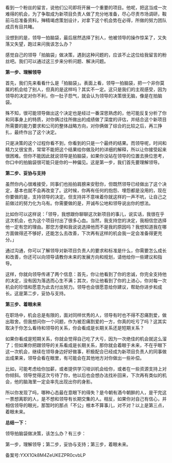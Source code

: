 看到一个粉丝的留言，说他们公司即将开展一个重要的项目。他呢，把这当成一次难得的机会，为了争取成为新项目负责人做了充分地准备，尽心尽责市场调研，鞍前马后准备资料，殚精竭虑策划设计，对拿下这个机会势在必得，所做的努力团队成员有目共睹。

没想到的是，领导一拍脑袋，最后居然选择了别人，他被领导的操作惊呆了，又失落又失望，跑过来问我该怎么办？

感觉自己的领导「拍脑袋」做决策，遇到这种问题的，应该不止这位给我留言的粉丝吧。我们可以通过这三步来分析问题、解决问题。

**第一步、理解领导**

首先，我们先来看看什么是「拍脑袋」。表面上看，领导一拍脑袋，把一个非你莫属的机会给了别人，但真的是这样吗？其实不一定。这只是我们的主观感受，因为领导的决定对你不利，你一肚子怨气，就会认为领导的决策很无脑，像是在拍脑袋。

殊不知，很可能领导做出这个决定也是经过一番深思熟虑的，他可能反复分析了你和同事身上的特质，对你俩过往所做出的成绩做了深度的评估，并结合这个新项目所需要的能力要求和公司的整体战略方向，对你俩做了综合的比较之后，再三挣扎，最终作出了这个决定。

只是决策的这个过程你看不到，你看到的只是一个最终的结果。而领导呢，时间和精力又很宝贵，常常不能把这个结果给你做及时的详细的解释，所以让你接受起来很困难。但你不能因此就说领导是拍脑袋，如果你没站在领导的位置去换位思考，你口中的拍脑袋很可能只是你的一种偏见。这是第一步，我们首先要理解领导。

**第二步、妥协与支持**

虽然你内心很难接受，同事们也拍拍肩膀来安慰你，但既然领导已经做出了这个决定，基本也就不会再改变了。这时候，你再有任何的抱怨、埋怨都是没用的，现在你要做的是，支持领导的决定。但支持并不意味着你就这样的一声不吭，让自己之前做过的努力化为乌有。你需要做的是，开诚布公地和领导说出你的想法。

比如你可以这样说：「领导，我想跟你聊聊这次新项目的事儿，说实话，我很在乎这次机会，也为这个项目付出了很多心血。当然，我支持您的决定，我相信您选择他一定有您的理由。那您方便和我说说选择他而不是我的原因吗？我想知道我在哪方面做得还不够好，还能怎么去改善，下次再有这样的机会我一定会准备得更充分。」

通过沟通，你可以了解领导对新项目负责人的要求和标准是什么，你需要怎么成长和改善，你还可以向领导请教你未来的发展方向和规划，请他给你一些建议和指导。

这样，你就向领导传递了两个信息：首先，你让他看到了你的忠诚，你完全支持他的决定，没有因为落选而心生不满；其次，你让他看到了你的上进心，你对每一次机会的珍惜和愿意为此去付出努力。领导也会很愿意给你建议，帮助你进步和成长。这是第二步，妥协与支持。

**第三步、着眼未来**

在职场中，机会总是有限的，面对同样优秀的人，领导有时也不得不忍痛割爱，做出取舍。但我想问你一个问题，作为被忍痛割爱的一方，你真的吃亏了吗？这其实取决于你怎么看待和领导的关系，你会看成是长期关系还是短期关系？

如果你看成是短期关系，你就会觉得自己吃了大亏，因为一次绝佳的机会就这么溜了；但如果你把跟领导的关系看成是长期关系，那你就会着眼于未来，不在乎眼下这一次机会，继续在领导身边好好做事，积极配合已经成为新项目负责人的同事做出成果来，领导会看在眼里，有可能会在其他地方对你做出一些补偿。

比如，可能考虑给你加薪，或者提供学习培训机会给你，或者在一些资源支持上对你倾斜。领导觉得这次亏待了你，他以后也会想办法找补回来，下次再有类似的机会，他的脑海里一定会率先出现出你的身影。

所以你发现了吗，哪种心态最在意眼下的得失？是今朝有酒今朝醉的人，是干完这一票想离职的人，是不想和领导有长期交集的人。相反，如果你对自己有信心，并相信领导的眼光，那暂时的那点「不公」根本不算事儿，对不对？以上是第三点，着眼未来。

**总结一下：**

领导拍脑袋做决策，该怎么办？有三步：

第一步，理解领导；第二步，妥协与支持；第三步，着眼未来。

备案号:YXX1Ok8M4ZeUKEZPR0cvbLP